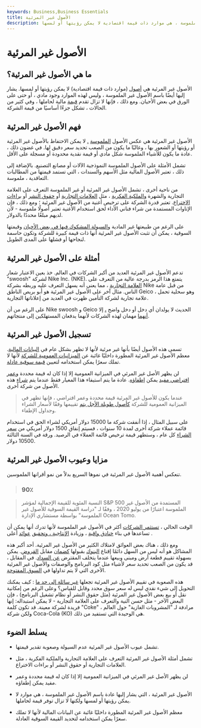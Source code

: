 ```yaml
---
keywords: Business,Business Essentials
title: الأصول غير المرئية
description: الأصول غير المرئية ، المعروفة أيضًا باسم الأصول غير الملموسة ، هي موارد ذات قيمة اقتصادية لا يمكن رؤيتها أو لمسها.
---
```


# الأصول غير المرئية
## ما هي الأصول غير المرئية؟

الأصول غير المرئية هي [أصول](/asset) (موارد ذات قيمة اقتصادية) لا يمكن رؤيتها أو لمسها. يشار إليها أيضًا باسم الأصول غير الملموسة ، وليس لهذه الموارد وجود مادي ، أو حتى على الورق في بعض الأحيان. ومع ذلك ، فإنها لا تزال تقدم [قيمة](/value) مالية لحاملها ، وفي كثير من الحالات ، تشكل جزءًا أساسيًا من قيمة الشركة.

## فهم الأصول غير المرئية

الأصول غير المرئية هي عكس الأصول [الملموسة](/tangibleasset) [.](/tangibleasset) لا يمكن الاحتفاظ بالأصول غير المرئية أو رؤيتها أو الشعور بها ، وغالبًا ما يكون من الصعب تحديد سعر دقيق لها. في غضون ذلك ، عادة ما يكون للأشياء الملموسة شكل مادي أو قيمة نقدية محدودة أو مسجلة على الأقل.

تشمل الأمثلة على الأصول الملموسة النموذجية الآلات أو مصانع التصنيع. بالإضافة إلى ذلك ، تعتبر الأصول المالية مثل الأسهم والسندات ، التي تستمد قيمتها من المطالبات التعاقدية ، ملموسة.

من ناحية أخرى ، تشمل الأصول غير المرئية أو غير الملموسة التعرف على العلامة التجارية والشهرة [والملكية الفكرية](/intellectualproperty) ، مثل [العلامات التجارية](/trademark) أو [حقوق النشر](/copyright) أو [براءات الاختراع](/patent). تعتبر قدرة الشركة على ترخيص أغنية من الأصول غير المرئية ؛ ومع ذلك ، فإن الإتاوات المستمدة من شراء فناني الأداء لحق استخدام الأغنية تعتبر أصولًا ملموسة - لأن لديهم مبلغًا محددًا بالدولار.

على الرغم من طبيعتها غير المادية [والسيولة المشكوك فيها في بعض الأحيان](/liquidity) وقيمتها السوقية ، يمكن أن تثبت الأصول غير المرئية أنها ذات قيمة كبيرة للشركة وتكون حاسمة لنجاحها أو فشلها على المدى الطويل.

## أمثلة على الأصول غير المرئية

تدعم الأصول غير المرئية العديد من أكبر الشركات في العالم. خذ بعين الاعتبار شعار "swoosh" لشركة Nike Inc. (NKE). يتمتع هذا الرمز بدرجة عالية من التعرف على [العلامة التجارية](/brand-recognition) ، مما يعني أنه يسهل التعرف عليه وربطه بشركة Nike من قبل عامة الناس. مثال آخر على الأصول غير المرئية هو أبو بريص الناطق Geico ، وهو سحلية تحمل علامة تجارية لشركة التأمين ظهرت في العديد من إعلاناتها التجارية.

على الرغم من أن Nike swoosh و Geico الحديث لا يولدان أي دخل أو دخل واضح [،](/revenue) إلا [أنهما](/income) مهمان لهذه الشركات لأنهما يدفعان المستهلكين إلى منتجاتهم.

## تسجيل الأصول غير المرئية

تسمى هذه الأصول أيضًا بأنها غير مرئية لأنها لا تظهر بشكل عام في [البيانات المالية](/financial-statements). معظم الأصول غير المرئية المطورة داخليًا غائبة عن [الميزانيات العمومية للشركة](/balancesheet) لأنها لا تملك سعرًا يمكن استخدامه لتعيين [قيمة سوقية عادلة](/fairmarketvalue).

لن يظهر الأصل غير المرئي في الميزانية العمومية إلا إذا كان له قيمة محددة [وعمر افتراضي مفيد](/usefullife) يمكن [إطفاؤه](/amortization). عادة ما يتم استيفاء هذا المعيار فقط عندما يتم [شراء](/acquisition) هذه الأصول من شركة أخرى.

> عندما يكون للأصول غير المرئية قيمة محددة وعمر افتراضي ، فإنها تظهر في الميزانية العمومية للشركة [كأصول طويلة الأجل يتم](/longtermassets) تقييمها وفقًا لأسعار الشراء وجداول الإطفاء.

>

على سبيل المثال ، إذا أنفقت شركة ما 15000 دولار أمريكي لشراء الحق في استخدام قائمة عملاء شركة أخرى لمدة 10 سنوات ، فسيتم إنفاق 1500 دولار أمريكي من [سعر الشراء](/purchaseprice) كل عام ، وستظهر قيمة ترخيص قائمة العملاء في الرصيد. ورقة في السنة الثالثة 10500 دولار.

## مزايا وعيوب الأصول غير المرئية

تنعكس أهمية الأصول غير المرئية في نموها السريع بدلاً من نمو أقرانها الملموسين.

> ### 90٪

> النسبة المئوية للقيمة الإجمالية لمؤشر S&P 500 المستمدة من الأصول غير الملموسة اعتبارًا من يوليو 2020 ، وفقًا لـ "دراسة القيمة السوقية للأصول غير الملموسة" بواسطة مستشاري الإدارة Ocean Tomo.

>

الوقت الحالي ، [تستثمر الشركات](/investing) أكثر في الأصول غير الملموسة لأنها تدرك أنها يمكن أن تساعدها في بناء [خنادق واقية](/economicmoat) ، وزيادة [الإنتاجية ، وتحقيق](/productivity) [عوائد](/return) أعلى .

ومع ذلك ، هناك بعض العوائق لامتلاك الكثير من الأصول غير المرئية. أحد أكبر هذه المشاكل هو أنه ليس من السهل دائمًا إقناع [البنوك](/bank) بقبولها [كضمان](/collateral) مقابل [القروض](/loan). يمكن بسهولة تقييم قطعة أرض ومبنى وبيعها عندما يتخلف المقترض [عن السداد](/default2). في المقابل ، قد يكون من الصعب تحديد سعر لأشياء مثل كود البرنامج والوصفات والأصول غير المرئية الأخرى التي لا يتم تداولها في [السوق المفتوحة](/open-market).

هذه الصعوبة في تقييم الأصول غير المرئية تجعلها [غير سائلة إلى حد ما](/illiquid) : كيف يمكنك التحويل إلى شيء نقدي ليس له سعر سوق محدد وقابل للقياس؟ وعلى الرغم من إمكانية نقل أو بيع بعض الأصول غير المرئية (مثل حقوق النشر أو نظام تشغيل البرنامج) ، فإن البعض الآخر - مثل حسن النية والتعرف على العلامة التجارية - لا يمكن استبداله: إنها فريدة لشركة معينة. قد تكون كلمة "Coke" مرادفة لـ "المشروبات الغازية" حول العالم ، ولكن شركة Coca-Cola (KO) هي الوحيدة التي تستفيد من ذلك.

## يسلط الضوء

- تشمل عيوب الأصول غير المرئية عدم السيولة وصعوبة تقدير قيمتها.

- تشمل أمثلة الأصول غير المرئية التعرف على العلامة التجارية والملكية الفكرية ، مثل العلامات التجارية أو حقوق النشر أو براءات الاختراع.

- لن يظهر الأصل غير المرئي في الميزانية العمومية إلا إذا كان له قيمة محددة وعمر مفيد يمكن إطفاؤه.

- الأصول غير المرئية ، التي يشار إليها عادة باسم الأصول غير الملموسة ، هي موارد لا يمكن رؤيتها أو لمسها ولكنها لا تزال توفر قيمة لحاملها.

- معظم الأصول غير المرئية المطورة داخليًا غائبة عن البيانات المالية لأنها لا تملك سعرًا يمكن استخدامه لتحديد القيمة السوقية العادلة.

